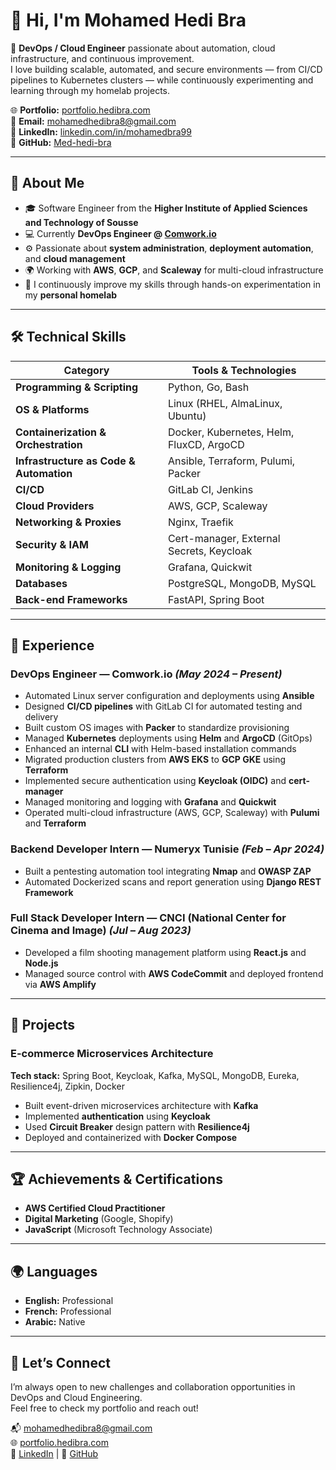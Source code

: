 # 👋 Hi, I'm Mohamed Hedi Bra  

🚀 **DevOps / Cloud Engineer** passionate about automation, cloud infrastructure, and continuous improvement.  
I love building scalable, automated, and secure environments — from CI/CD pipelines to Kubernetes clusters — while continuously experimenting and learning through my homelab projects.

🌐 **Portfolio:** [portfolio.hedibra.com](https://portfolio.hedibra.com/)  
📧 **Email:** mohamedhedibra8@gmail.com  
💼 **LinkedIn:** [linkedin.com/in/mohamedbra99](https://linkedin.com/in/mohamedbra99)  
🐙 **GitHub:** [Med-hedi-bra](https://github.com/med-hedi-bra)

---

## 🧠 About Me

- 🎓 Software Engineer from the **Higher Institute of Applied Sciences and Technology of Sousse**  
- 💻 Currently **DevOps Engineer @ [Comwork.io](https://comwork.io)**  
- ⚙️ Passionate about **system administration**, **deployment automation**, and **cloud management**  
- 🌍 Working with **AWS**, **GCP**, and **Scaleway** for multi-cloud infrastructure  
- 🧩 I continuously improve my skills through hands-on experimentation in my **personal homelab**

---

## 🛠️ Technical Skills

| Category | Tools & Technologies |
|-----------|----------------------|
| **Programming & Scripting** | Python, Go, Bash |
| **OS & Platforms** | Linux (RHEL, AlmaLinux, Ubuntu) |
| **Containerization & Orchestration** | Docker, Kubernetes, Helm, FluxCD, ArgoCD |
| **Infrastructure as Code & Automation** | Ansible, Terraform, Pulumi, Packer |
| **CI/CD** | GitLab CI, Jenkins |
| **Cloud Providers** | AWS, GCP, Scaleway |
| **Networking & Proxies** | Nginx, Traefik |
| **Security & IAM** | Cert-manager, External Secrets, Keycloak |
| **Monitoring & Logging** | Grafana, Quickwit |
| **Databases** | PostgreSQL, MongoDB, MySQL |
| **Back-end Frameworks** | FastAPI, Spring Boot |

---

## 💼 Experience

### **DevOps Engineer — Comwork.io** *(May 2024 – Present)*
- Automated Linux server configuration and deployments using **Ansible**
- Designed **CI/CD pipelines** with GitLab CI for automated testing and delivery  
- Built custom OS images with **Packer** to standardize provisioning  
- Managed **Kubernetes** deployments using **Helm** and **ArgoCD** (GitOps)  
- Enhanced an internal **CLI** with Helm-based installation commands  
- Migrated production clusters from **AWS EKS** to **GCP GKE** using **Terraform**
- Implemented secure authentication using **Keycloak (OIDC)** and **cert-manager**
- Managed monitoring and logging with **Grafana** and **Quickwit**
- Operated multi-cloud infrastructure (AWS, GCP, Scaleway) with **Pulumi** and **Terraform**

### **Backend Developer Intern — Numeryx Tunisie** *(Feb – Apr 2024)*
- Built a pentesting automation tool integrating **Nmap** and **OWASP ZAP**
- Automated Dockerized scans and report generation using **Django REST Framework**

### **Full Stack Developer Intern — CNCI (National Center for Cinema and Image)** *(Jul – Aug 2023)*
- Developed a film shooting management platform using **React.js** and **Node.js**
- Managed source control with **AWS CodeCommit** and deployed frontend via **AWS Amplify**

---

## 🧩 Projects

### **E-commerce Microservices Architecture**
**Tech stack:** Spring Boot, Keycloak, Kafka, MySQL, MongoDB, Eureka, Resilience4j, Zipkin, Docker  
- Built event-driven microservices architecture with **Kafka**  
- Implemented **authentication** using **Keycloak**  
- Used **Circuit Breaker** design pattern with **Resilience4j**  
- Deployed and containerized with **Docker Compose**  

---

## 🏆 Achievements & Certifications

- **AWS Certified Cloud Practitioner**  
- **Digital Marketing** (Google, Shopify)  
- **JavaScript** (Microsoft Technology Associate)

---

## 🌍 Languages

- **English:** Professional  
- **French:** Professional  
- **Arabic:** Native  

---

## 🤝 Let’s Connect

I’m always open to new challenges and collaboration opportunities in DevOps and Cloud Engineering.  
Feel free to check my portfolio and reach out!

📬 [mohamedhedibra8@gmail.com](mailto:mohamedhedibra8@gmail.com)  
🌐 [portfolio.hedibra.com](https://portfolio.hedibra.com/)  
💼 [LinkedIn](https://linkedin.com/in/mohamedbra99) | 🐙 [GitHub](https://github.com/med-hedi-bra)
